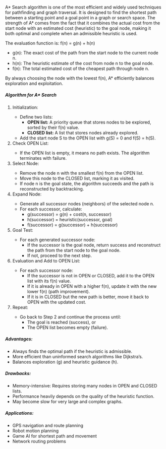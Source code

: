 

A* Search algorithm is one of the most efficient and widely used techniques for pathfinding and graph traversal. 
It is designed to find the shortest path between a starting point and a goal point in a graph or search space. 
The strength of A* comes from the fact that it combines the actual cost from the start node with an estimated 
cost (heuristic) to the goal node, making it both optimal and complete when an admissible heuristic is used.

The evaluation function is:
f(n) = g(n) + h(n)

- g(n): The exact cost of the path from the start node to the current node n.
- h(n): The heuristic estimate of the cost from node n to the goal node.
- f(n): The total estimated cost of the cheapest path through node n.

By always choosing the node with the lowest f(n), A* efficiently balances exploration and exploitation.

<h5>Algorithm for A* Search</h5>

<ol>
    <li>Initialization:</li>
    <ul>
        <li>Define two lists:
            <ul>
                <li><strong>OPEN list:</strong> A priority queue that stores nodes to be explored, sorted by their f(n) value.</li>
                <li><strong>CLOSED list:</strong> A list that stores nodes already explored.</li>
            </ul>
        </li>
        <li>Add the start node S to the OPEN list with g(S) = 0 and f(S) = h(S).</li>
    </ul>
    <li>Check OPEN List:</li>
    <ul>
        <li>If the OPEN list is empty, it means no path exists. The algorithm terminates with failure.</li>
    </ul>
    <li>Select Node:</li>
    <ul>
        <li>Remove the node n with the smallest f(n) from the OPEN list.</li>
        <li>Move this node to the CLOSED list, marking it as visited.</li>
        <li>If node n is the goal state, the algorithm succeeds and the path is reconstructed by backtracking.</li>
    </ul>
    <li>Expand Node:</li>
    <ul>
        <li>Generate all successor nodes (neighbors) of the selected node n.</li>
        <li>For each successor, calculate:
            <ul>
                <li>g(successor) = g(n) + cost(n, successor)</li>
                <li>h(successor) = heuristic(successor, goal)</li>
                <li>f(successor) = g(successor) + h(successor)</li>
            </ul>
        </li>
    </ul>
    <li>Goal Test:</li>
    <ul>
        <li>For each generated successor node:
            <ul>
                <li>If the successor is the goal node, return success and reconstruct the path from the start node to the goal node.</li>
                <li>If not, proceed to the next step.</li>
            </ul>
        </li>
    </ul>
    <li>Evaluation and Add to OPEN List:</li>
    <ul>
        <li>For each successor node:
            <ul>
                <li>If the successor is not in OPEN or CLOSED, add it to the OPEN list with its f(n) value.</li>
                <li>If it is already in OPEN with a higher f(n), update it with the new lower f(n) (path improvement).</li>
                <li>If it is in CLOSED but the new path is better, move it back to OPEN with the updated cost.</li>
            </ul>
        </li>
    </ul>
    <li>Repeat:</li>
    <ul>
        <li>Go back to Step 2 and continue the process until:
            <ul>
                <li>The goal is reached (success), or</li>
                <li>The OPEN list becomes empty (failure).</li>
            </ul>
        </li>
    </ul>
</ol>
<h5>Advantages:</h5>
<ul>
    <li>Always finds the optimal path if the heuristic is admissible.</li>
    <li>More efficient than uninformed search algorithms like Dijkstra’s.</li>
    <li>Balances exploration (g) and heuristic guidance (h).</li>
</ul>

<h5>Drawbacks:</h5>
<ul>
    <li>Memory-intensive: Requires storing many nodes in OPEN and CLOSED lists.</li>
    <li>Performance heavily depends on the quality of the heuristic function.</li>
    <li>May become slow for very large and complex graphs.</li>
</ul>

<h5>Applications:</h5>
<ul>
    <li>GPS navigation and route planning</li>
    <li>Robot motion planning</li>
    <li>Game AI for shortest path and movement</li>
    <li>Network routing problems</li>
</ul>
